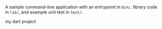 A sample command-line application with an entrypoint in `bin/`, library code
in `lib/`, and example unit test in `test/`.

my dart project






























